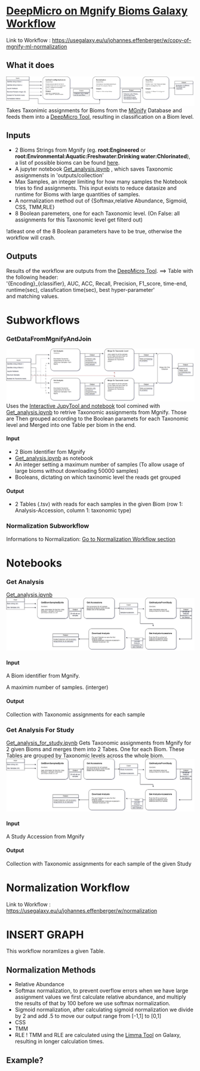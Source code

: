 # [DeepMicro on Mgnify Bioms Galaxy Workflow](https://usegalaxy.eu/u/johannes.effenberger/w/copy-of-mgnify-ml-normalization)
Link to Workflow : https://usegalaxy.eu/u/johannes.effenberger/w/copy-of-mgnify-ml-normalization
## What it does
![Image](https://github.com/OskarEffenberger/bachelorProject/blob/main/graphs/MgnifyMLAbstract_Fill.png)
Takes Taxonimic assignments for Bioms from the [MGnify](https://www.ebi.ac.uk/metagenomics) Database and feeds them into a [DeepMicro Tool](https://usegalaxy.eu/?tool_id=toolshed.g2.bx.psu.edu%2Frepos%2Fiuc%2Fdeepmicro%2Fdeepmicro%2F1.4%2Bgalaxy1&version=latest), resulting in classification on a Biom level.
## Inputs
* 2 Bioms Strings from Mgnify (eg. **root:Engineered** or **root:Environmental:Aquatic:Freshwater:Drinking water:Chlorinated**), a list of possible bioms can be found [here](https://www.ebi.ac.uk/metagenomics/browse/biomes/).
* A jupyter notebook [Get_analysis.ipynb](https://github.com/OskarEffenberger/bachelorProject/blob/main/notebooks/Get_analysis.ipynb) , which saves Taxonomic assignmensts in 'outputs/collection'
* Max Samples, an integer limiting for how many samples the Notebook tries to find assignments. This input exists to reduce datasize and runtime for Bioms with large quantities of samples.
* A normalization method out of {Softmax,relative Abundance, Sigmoid, CSS, TMM,RLE}
* 8 Boolean paremeters, one for each Taxonomic level. (On False: all assignments for this Taxonomic level get filterd out)

!atleast one of the 8 Boolean parameters have to be true, otherwise the workflow will crash.

## Outputs
Results of the workflow are outputs from the [DeepMicro Tool](https://usegalaxy.eu/?tool_id=toolshed.g2.bx.psu.edu%2Frepos%2Fiuc%2Fdeepmicro%2Fdeepmicro%2F1.4%2Bgalaxy1&version=latest).
==> Table with the following header:  
'{Encoding}_{classifier}, AUC, ACC, Recall, Precision, F1_score, time-end, runtime(sec), classfication time(sec), best hyper-parameter'  
and matching values.
# Subworkflows
### GetDataFromMgnifyAndJoin
![Image](https://github.com/OskarEffenberger/bachelorProject/blob/main/graphs/GetDataFromMgnifyAndJoinGraph.png)
Uses the [Interactive JupyTool and notebook](https://usegalaxy.eu/root?tool_id=interactive_tool_jupyter_notebook) tool comined with [Get_analysis.ipynb](https://github.com/OskarEffenberger/bachelorProject/blob/main/notebooks/Get_analysis.ipynb) to retrive Taxonomic assignments from Mgnify. Those are Then grouped according to the Boolean paramets for each Taxonomic level and Merged into one Table per biom in the end.
#### Input
* 2 Biom Identifier fom Mgnify
* [Get_analysis.ipynb](https://github.com/OskarEffenberger/bachelorProject/blob/main/notebooks/Get_analysis.ipynb) as notebook
* An integer setting a maximum number of samples (To allow usage of large bioms without downloading 50000 samples)
* Booleans, dictating on which taxinomic level the reads get grouped
#### Output
* 2 Tables (.tsv) with reads for each samples in the given Biom (row 1: Analysis-Accession, column 1: taxonomic type)
### Normalization Subworkflow
Informations to Normalization: [Go to Normalization Workflow section](#normalization-workflow)
# Notebooks
### Get Analysis
[Get_analysis.ipynb](https://github.com/OskarEffenberger/bachelorProject/blob/main/notebooks/Get_analysis.ipynb)
![Image](https://github.com/OskarEffenberger/bachelorProject/blob/main/graphs/Get_Analysis_Notebook_Graph.png)
#### Input
A Biom identifier from Mgnify.

A maximim number of samples. (interger)
#### Output
Collection with Taxonomic assignments for each sample
### Get Analysis For Study
[Get_analysis_for_study.ipynb](https://github.com/OskarEffenberger/bachelorProject/blob/main/notebooks/Get_analysis_for_study.ipynb)
Gets Taxonomic assignments from Mgnify for 2 given Bioms and merges them into 2 Tabes. One for each Biom. These Tables are grouped by Taxonomic levels across the whole biom.
![Image](https://github.com/OskarEffenberger/bachelorProject/blob/main/graphs/Get_Analysis_Notebook_Graph.png)
#### Input
A Study Accession from Mgnify
#### Output
Collection with Taxonomic assignments for each sample of the given Study

# Normalization Workflow
Link to Workflow : https://usegalaxy.eu/u/johannes.effenberger/w/normalization
# INSERT GRAPH
This workflow noramlizes a given Table. 
## Normalization Methods
* Relative Abundance
* Softmax normalization, to prevent overflow errors when we have large assignment values we first calculate relative abundance, and multiply the results of that by 100 before we use softmax normalization.
* Sigmoid normalization, after calculating sigmoid normalization we divide by 2 and add .5 to move our output range from [-1,1] to [0,1]
* CSS
* TMM
* RLE
! TMM and RLE are calculated using the [Limma Tool](https://usegalaxy.eu/?tool_id=toolshed.g2.bx.psu.edu%2Frepos%2Fiuc%2Flimma_voom%2Flimma_voom%2F3.50.1%2Bgalaxy0&version=latest) on Galaxy, resulting in longer calculation times.
## Example?
